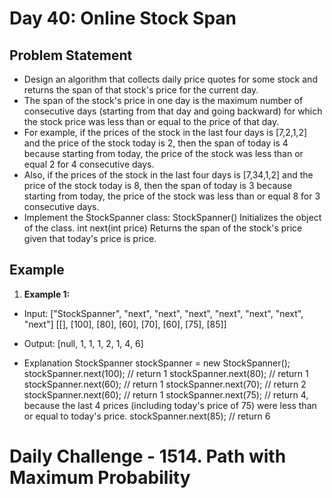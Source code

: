 # Day 40: Online Stock Span

## Problem Statement

- Design an algorithm that collects daily price quotes for some stock and returns the span of that stock's price for the current day.
- The span of the stock's price in one day is the maximum number of consecutive days (starting from that day and going backward) for which the stock price was less than or equal to the price of that day.
- For example, if the prices of the stock in the last four days is [7,2,1,2] and the price of the stock today is 2, then the span of today is 4 because starting from today, the price of the stock was less than or equal 2 for 4 consecutive days.
- Also, if the prices of the stock in the last four days is [7,34,1,2] and the price of the stock today is 8, then the span of today is 3 because starting from today, the price of the stock was less than or equal 8 for 3 consecutive days.
- Implement the StockSpanner class: StockSpanner() Initializes the object of the class.
  int next(int price) Returns the span of the stock's price given that today's price is price.

## Example

1. **Example 1:**

- Input: ["StockSpanner", "next", "next", "next", "next", "next", "next", "next"]
  [[], [100], [80], [60], [70], [60], [75], [85]]
- Output: [null, 1, 1, 1, 2, 1, 4, 6]

- Explanation
  StockSpanner stockSpanner = new StockSpanner();
  stockSpanner.next(100); // return 1
  stockSpanner.next(80); // return 1
  stockSpanner.next(60); // return 1
  stockSpanner.next(70); // return 2
  stockSpanner.next(60); // return 1
  stockSpanner.next(75); // return 4, because the last 4 prices (including today's price of 75) were less than or equal to today's price.
  stockSpanner.next(85); // return 6

# Daily Challenge - 1514. Path with Maximum Probability
